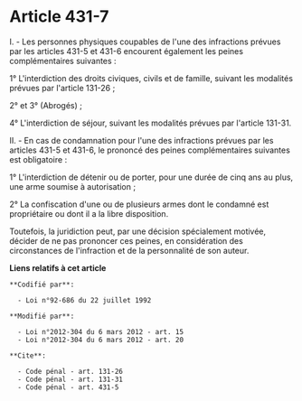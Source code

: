 # Article 431-7

I. - Les personnes physiques coupables de l'une des infractions prévues par les articles 431-5 et 431-6 encourent également
les peines complémentaires suivantes : 

1° L'interdiction des droits civiques, civils et de famille, suivant les modalités prévues par l'article 131-26 ; 

2° et 3° (Abrogés) ;

4° L'interdiction de séjour, suivant les modalités prévues par l'article 131-31. 

II. - En cas de condamnation pour l'une des infractions prévues par les articles 431-5 et 431-6, le prononcé des peines
complémentaires suivantes est obligatoire : 

1° L'interdiction de détenir ou de porter, pour une durée de cinq ans au plus, une arme soumise à autorisation ; 

2° La confiscation d'une ou de plusieurs armes dont le condamné est propriétaire ou dont il a la libre disposition. 

Toutefois, la juridiction peut, par une décision spécialement motivée, décider de ne pas prononcer ces peines, en
considération des circonstances de l'infraction et de la personnalité de son auteur.

**Liens relatifs à cet article**

	**Codifié par**:

	  - Loi n°92-686 du 22 juillet 1992

	**Modifié par**:

	  - Loi n°2012-304 du 6 mars 2012 - art. 15
	  - Loi n°2012-304 du 6 mars 2012 - art. 20

	**Cite**:

	  - Code pénal - art. 131-26
	  - Code pénal - art. 131-31
	  - Code pénal - art. 431-5
